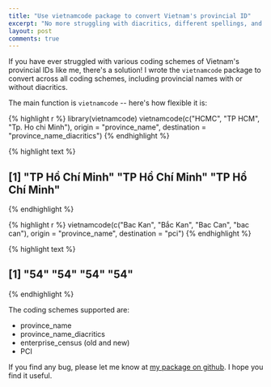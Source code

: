 ```yaml
---
title: "Use vietnamcode package to convert Vietnam's provincial ID"
excerpt: "No more struggling with diacritics, different spellings, and various coding schemes."
layout: post
comments: true
---
```




If you have ever struggled with various coding schemes of Vietnam's provincial IDs like me, there's a solution! I wrote the `vietnamcode` package to convert across all coding schemes, including provincial names with or without diacritics.

The main function is `vietnamcode` -- here's how flexible it is:


{% highlight r %}
library(vietnamcode)
vietnamcode(c("HCMC", "TP HCM", "Tp. Ho chi Minh"), 
            origin = "province_name", destination = "province_name_diacritics")
{% endhighlight %}



{% highlight text %}
## [1] "TP Hồ Chí Minh" "TP Hồ Chí Minh" "TP Hồ Chí Minh"
{% endhighlight %}



{% highlight r %}
vietnamcode(c("Bac Kan", "Bắc Kan", "Bac Can", "bac can"),
            origin = "province_name", destination = "pci")
{% endhighlight %}



{% highlight text %}
## [1] "54" "54" "54" "54"
{% endhighlight %}

The coding schemes supported are:

- province_name
- province_name_diacritics
- enterprise_census (old and new)
- PCI

If you find any bug, please let me know at [my package on github](http://github.com/LaDilettante/vietnamcode). I hope you find it useful.
